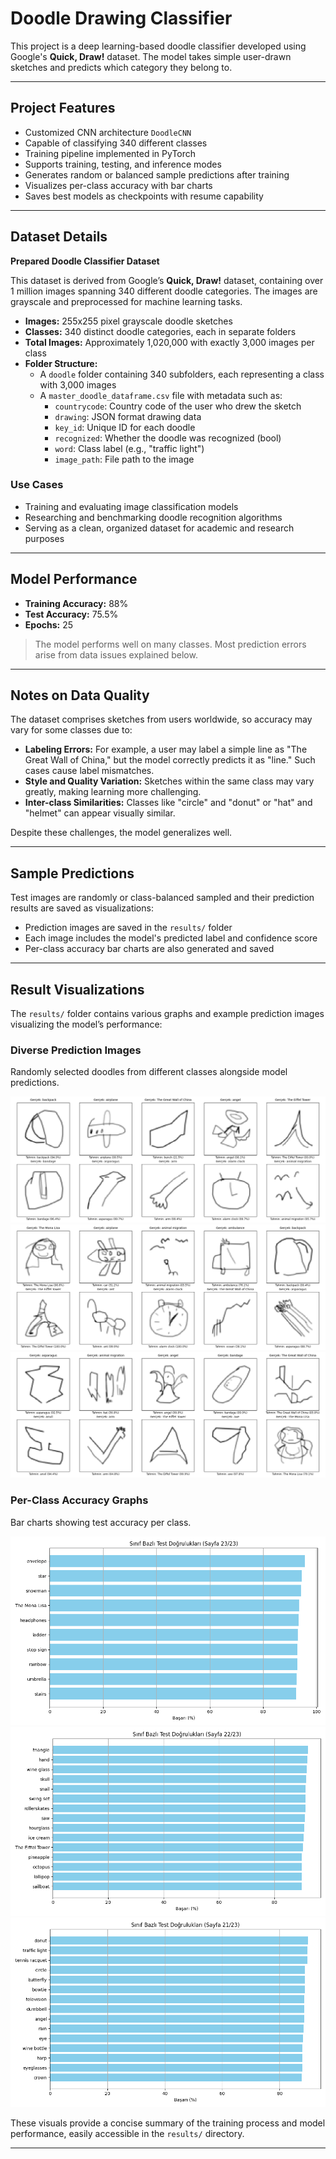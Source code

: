 # Doodle Drawing Classifier

This project is a deep learning-based doodle classifier developed using Google's **Quick, Draw!** dataset. The model takes simple user-drawn sketches and predicts which category they belong to.

---

## Project Features

- Customized CNN architecture `DoodleCNN`  
- Capable of classifying 340 different classes  
- Training pipeline implemented in PyTorch  
- Supports training, testing, and inference modes  
- Generates random or balanced sample predictions after training  
- Visualizes per-class accuracy with bar charts  
- Saves best models as checkpoints with resume capability  

---

## Dataset Details

**Prepared Doodle Classifier Dataset**

This dataset is derived from Google’s **Quick, Draw!** dataset, containing over 1 million images spanning 340 different doodle categories. The images are grayscale and preprocessed for machine learning tasks.

- **Images:** 255x255 pixel grayscale doodle sketches  
- **Classes:** 340 distinct doodle categories, each in separate folders  
- **Total Images:** Approximately 1,020,000 with exactly 3,000 images per class  
- **Folder Structure:**  
  - A `doodle` folder containing 340 subfolders, each representing a class with 3,000 images  
  - A `master_doodle_dataframe.csv` file with metadata such as:  
    - `countrycode`: Country code of the user who drew the sketch  
    - `drawing`: JSON format drawing data  
    - `key_id`: Unique ID for each doodle  
    - `recognized`: Whether the doodle was recognized (bool)  
    - `word`: Class label (e.g., "traffic light")  
    - `image_path`: File path to the image  

### Use Cases

- Training and evaluating image classification models  
- Researching and benchmarking doodle recognition algorithms  
- Serving as a clean, organized dataset for academic and research purposes  

---

## Model Performance

- **Training Accuracy:** 88%  
- **Test Accuracy:** 75.5%  
- **Epochs:** 25

> The model performs well on many classes. Most prediction errors arise from data issues explained below.

---

## Notes on Data Quality

The dataset comprises sketches from users worldwide, so accuracy may vary for some classes due to:

- **Labeling Errors:** For example, a user may label a simple line as "The Great Wall of China," but the model correctly predicts it as "line." Such cases cause label mismatches.  
- **Style and Quality Variation:** Sketches within the same class may vary greatly, making learning more challenging.  
- **Inter-class Similarities:** Classes like "circle" and "donut" or "hat" and "helmet" can appear visually similar.

Despite these challenges, the model generalizes well.

---

## Sample Predictions

Test images are randomly or class-balanced sampled and their prediction results are saved as visualizations:

- Prediction images are saved in the `results/` folder  
- Each image includes the model's predicted label and confidence score  
- Per-class accuracy bar charts are also generated and saved  

---

## Result Visualizations

The `results/` folder contains various graphs and example prediction images visualizing the model’s performance:

### Diverse Prediction Images  
Randomly selected doodles from different classes alongside model predictions.

![Diverse Prediction 5](results/diverseResult/diverse_preds_5.png)  
![Diverse Prediction 2](results/diverseResult/diverse_preds_2.png)  
![Diverse Prediction 3](results/diverseResult/diverse_preds_3.png)  

### Per-Class Accuracy Graphs  
Bar charts showing test accuracy per class.

![Per-Class Accuracy 1](results/evaluateResult/per_class_accuracy_23.png)  
![Per-Class Accuracy 2](results/evaluateResult/per_class_accuracy_22.png)  
![Per-Class Accuracy 3](results/evaluateResult/per_class_accuracy_21.png)  

These visuals provide a concise summary of the training process and model performance, easily accessible in the `results/` directory.

---
